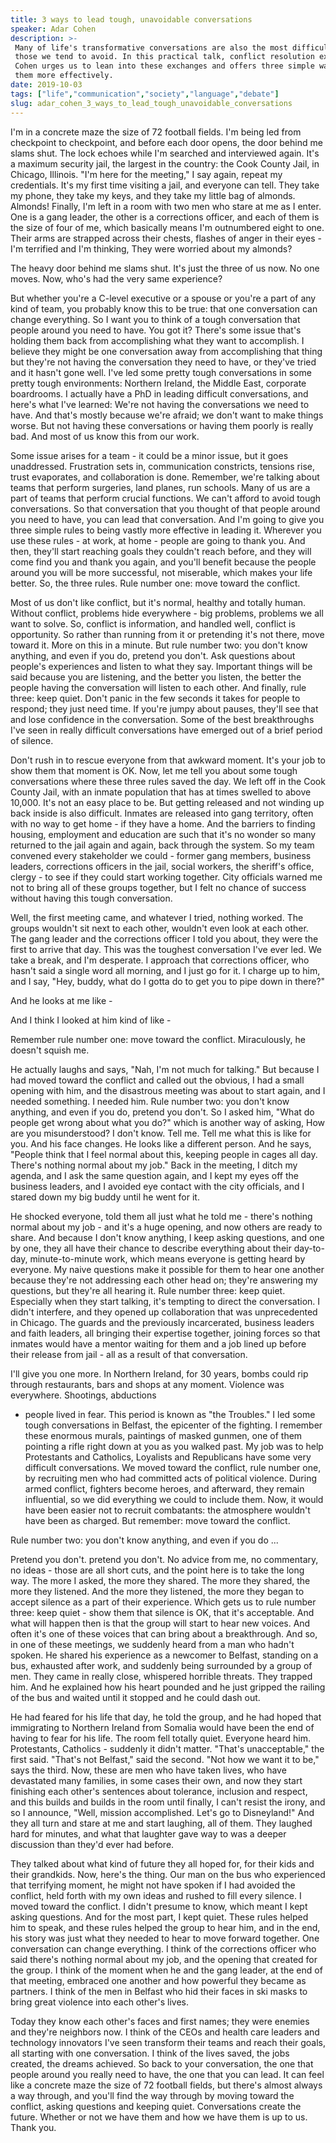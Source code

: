 ```yaml
---
title: 3 ways to lead tough, unavoidable conversations
speaker: Adar Cohen
description: >-
 Many of life's transformative conversations are also the most difficult ones --
 those we tend to avoid. In this practical talk, conflict resolution expert Adar
 Cohen urges us to lean into these exchanges and offers three simple ways to steer
 them more effectively.
date: 2019-10-03
tags: ["life","communication","society","language","debate"]
slug: adar_cohen_3_ways_to_lead_tough_unavoidable_conversations
---
```


I'm in a concrete maze the size of 72 football fields. I'm being led from checkpoint to
checkpoint, and before each door opens, the door behind me slams shut. The lock echoes
while I'm searched and interviewed again. It's a maximum security jail, the largest in the
country: the Cook County Jail, in Chicago, Illinois. "I'm here for the meeting," I say
again, repeat my credentials. It's my first time visiting a jail, and everyone can tell.
They take my phone, they take my keys, and they take my little bag of almonds. Almonds!
Finally, I'm left in a room with two men who stare at me as I enter. One is a gang leader,
the other is a corrections officer, and each of them is the size of four of me, which
basically means I'm outnumbered eight to one. Their arms are strapped across their chests,
flashes of anger in their eyes - I'm terrified and I'm thinking, They were worried about
my almonds? 

The heavy door behind me slams shut. It's just the three of us now. No one moves. Now,
who's had the very same experience? 

But whether you're a C-level executive or a spouse or you're a part of any kind of team,
you probably know this to be true: that one conversation can change everything. So I want
you to think of a tough conversation that people around you need to have. You got it?
There's some issue that's holding them back from accomplishing what they want to
accomplish. I believe they might be one conversation away from accomplishing that thing
but they're not having the conversation they need to have, or they've tried and it hasn't
gone well. I've led some pretty tough conversations in some pretty tough environments:
Northern Ireland, the Middle East, corporate boardrooms. I actually have a PhD in leading
difficult conversations, and here's what I've learned: We're not having the conversations
we need to have. And that's mostly because we're afraid; we don't want to make things
worse. But not having these conversations or having them poorly is really bad. And most of
us know this from our work.

Some issue arises for a team - it could be a minor issue, but it goes unaddressed.
Frustration sets in, communication constricts, tensions rise, trust evaporates, and
collaboration is done. Remember, we're talking about teams that perform surgeries, land
planes, run schools. Many of us are a part of teams that perform crucial functions. We
can't afford to avoid tough conversations. So that conversation that you thought of that
people around you need to have, you can lead that conversation. And I'm going to give you
three simple rules to being vastly more effective in leading it. Wherever you use these
rules - at work, at home - people are going to thank you. And then, they'll start reaching
goals they couldn't reach before, and they will come find you and thank you again, and
you'll benefit because the people around you will be more successful, not miserable, which
makes your life better. So, the three rules. Rule number one: move toward the
conflict.

Most of us don't like conflict, but it's normal, healthy and totally human. Without
conflict, problems hide everywhere - big problems, problems we all want to solve. So,
conflict is information, and handled well, conflict is opportunity. So rather than running
from it or pretending it's not there, move toward it. More on this in a minute. But rule
number two: you don't know anything, and even if you do, pretend you don't. Ask questions
about people's experiences and listen to what they say. Important things will be said
because you are listening, and the better you listen, the better the people having the
conversation will listen to each other. And finally, rule three: keep quiet. Don't panic
in the few seconds it takes for people to respond; they just need time. If you're jumpy
about pauses, they'll see that and lose confidence in the conversation. Some of the best
breakthroughs I've seen in really difficult conversations have emerged out of a brief
period of silence.

Don't rush in to rescue everyone from that awkward moment. It's your job to show them that
moment is OK. Now, let me tell you about some tough conversations where these three rules
saved the day. We left off in the Cook County Jail, with an inmate population that has at
times swelled to above 10,000. It's not an easy place to be. But getting released and not
winding up back inside is also difficult. Inmates are released into gang territory, often
with no way to get home - if they have a home. And the barriers to finding housing,
employment and education are such that it's no wonder so many returned to the jail again
and again, back through the system. So my team convened every stakeholder we could -
former gang members, business leaders, corrections officers in the jail, social workers,
the sheriff's office, clergy - to see if they could start working together. City officials
warned me not to bring all of these groups together, but I felt no chance of success
without having this tough conversation.

Well, the first meeting came, and whatever I tried, nothing worked. The groups wouldn't
sit next to each other, wouldn't even look at each other. The gang leader and the
corrections officer I told you about, they were the first to arrive that day. This was the
toughest conversation I've ever led. We take a break, and I'm desperate. I approach that
corrections officer, who hasn't said a single word all morning, and I just go for it. I
charge up to him, and I say, "Hey, buddy, what do I gotta do to get you to pipe down in
there?" 

And he looks at me like - 

And I think I looked at him kind of like - 

Remember rule number one: move toward the conflict. Miraculously, he doesn't squish me.

He actually laughs and says, "Nah, I'm not much for talking." But because I had moved
toward the conflict and called out the obvious, I had a small opening with him, and the
disastrous meeting was about to start again, and I needed something. I needed him. Rule
number two: you don't know anything, and even if you do, pretend you don't. So I asked
him, "What do people get wrong about what you do?" which is another way of asking, How are
you misunderstood? I don't know. Tell me. Tell me what this is like for you. And his face
changes. He looks like a different person. And he says, "People think that I feel normal
about this, keeping people in cages all day. There's nothing normal about my job." Back in
the meeting, I ditch my agenda, and I ask the same question again, and I kept my eyes off
the business leaders, and I avoided eye contact with the city officials, and I stared down
my big buddy until he went for it.

He shocked everyone, told them all just what he told me - there's nothing normal about my
job - and it's a huge opening, and now others are ready to share. And because I don't know
anything, I keep asking questions, and one by one, they all have their chance to describe
everything about their day-to-day, minute-to-minute work, which means everyone is getting
heard by everyone. My naive questions make it possible for them to hear one another
because they're not addressing each other head on; they're answering my questions, but
they're all hearing it. Rule number three: keep quiet. Especially when they start talking,
it's tempting to direct the conversation. I didn't interfere, and they opened up
collaboration that was unprecedented in Chicago. The guards and the previously
incarcerated, business leaders and faith leaders, all bringing their expertise together,
joining forces so that inmates would have a mentor waiting for them and a job lined up
before their release from jail - all as a result of that conversation.

I'll give you one more. In Northern Ireland, for 30 years, bombs could rip through
restaurants, bars and shops at any moment. Violence was everywhere. Shootings, abductions
- people lived in fear. This period is known as "the Troubles." I led some tough
conversations in Belfast, the epicenter of the fighting. I remember these enormous murals,
paintings of masked gunmen, one of them pointing a rifle right down at you as you walked
past. My job was to help Protestants and Catholics, Loyalists and Republicans have some
very difficult conversations. We moved toward the conflict, rule number one, by recruiting
men who had committed acts of political violence. During armed conflict, fighters become
heroes, and afterward, they remain influential, so we did everything we could to include
them. Now, it would have been easier not to recruit combatants: the atmosphere wouldn't
have been as charged. But remember: move toward the conflict.

Rule number two: you don't know anything, and even if you do ... 

Pretend you don't. pretend you don't. No advice from me, no commentary, no ideas - those
are all short cuts, and the point here is to take the long way. The more I asked, the more
they shared. The more they shared, the more they listened. And the more they listened, the
more they began to accept silence as a part of their experience. Which gets us to rule
number three: keep quiet - show them that silence is OK, that it's acceptable. And what
will happen then is that the group will start to hear new voices. And often it's one of
these voices that can bring about a breakthrough. And so, in one of these meetings, we
suddenly heard from a man who hadn't spoken. He shared his experience as a newcomer to
Belfast, standing on a bus, exhausted after work, and suddenly being surrounded by a group
of men. They came in really close, whispered horrible threats. They trapped him. And he
explained how his heart pounded and he just gripped the railing of the bus and waited
until it stopped and he could dash out.

He had feared for his life that day, he told the group, and he had hoped that immigrating
to Northern Ireland from Somalia would have been the end of having to fear for his life.
The room fell totally quiet. Everyone heard him. Protestants, Catholics - suddenly it
didn't matter. "That's unacceptable," the first said. "That's not Belfast," said the
second. "Not how we want it to be," says the third. Now, these are men who have taken
lives, who have devastated many families, in some cases their own, and now they start
finishing each other's sentences about tolerance, inclusion and respect, and this builds
and builds in the room until finally, I can't resist the irony, and so I announce, "Well,
mission accomplished. Let's go to Disneyland!" And they all turn and stare at me and start
laughing, all of them. They laughed hard for minutes, and what that laughter gave way to
was a deeper discussion than they'd ever had before.

They talked about what kind of future they all hoped for, for their kids and their
grandkids. Now, here's the thing. Our man on the bus who experienced that terrifying
moment, he might not have spoken if I had avoided the conflict, held forth with my own
ideas and rushed to fill every silence. I moved toward the conflict. I didn't presume to
know, which meant I kept asking questions. And for the most part, I kept quiet. These
rules helped him to speak, and these rules helped the group to hear him, and in the end,
his story was just what they needed to hear to move forward together. One conversation can
change everything. I think of the corrections officer who said there's nothing normal
about my job, and the opening that created for the group. I think of the moment when he
and the gang leader, at the end of that meeting, embraced one another and how powerful
they became as partners. I think of the men in Belfast who hid their faces in ski masks to
bring great violence into each other's lives.

Today they know each other's faces and first names; they were enemies and they're
neighbors now. I think of the CEOs and health care leaders and technology innovators I've
seen transform their teams and reach their goals, all starting with one conversation. I
think of the lives saved, the jobs created, the dreams achieved. So back to your
conversation, the one that people around you really need to have, the one that you can
lead. It can feel like a concrete maze the size of 72 football fields, but there's almost
always a way through, and you'll find the way through by moving toward the conflict,
asking questions and keeping quiet. Conversations create the future. Whether or not we
have them and how we have them is up to us. Thank you. 

<!--
ad_duration=0
event="TEDxKeene"
external_start_time=0
intro_duration=0
is_subtitle_required="False"
is_talk_featured="False"
language="en"
language_swap="False"
native_language="en"
number_of_related_talks=6
number_of_speakers=1
number_of_subtitled_videos=0
number_of_tags=5
number_of_talk_download_languages=1
number_of_talk_more_resources=0
number_of_talk_recommendations=0
number_of_talks_take_actions=0
post_ad_duration=0
published_timestamp="2019-11-12 22:59:14"
recording_date="2019-10-03"
speaker_description="Conflict Resolution"
speaker_is_published=0
speaker_name="Adar Cohen"
talk_name="3 ways to lead tough, unavoidable conversations"
talks_tags=["life","communication","society","language","debate"]
url_photo_talk="https://s3.amazonaws.com/talkstar-photos/uploads/bab53a0b-5351-4f9d-8555-d32ad142c967/Adar+Cohen.jpeg"
url_webpage="https://www.ted.com/talks/adar_cohen_3_ways_to_lead_tough_unavoidable_conversations"
video_type_name="TEDx Talk"
-->